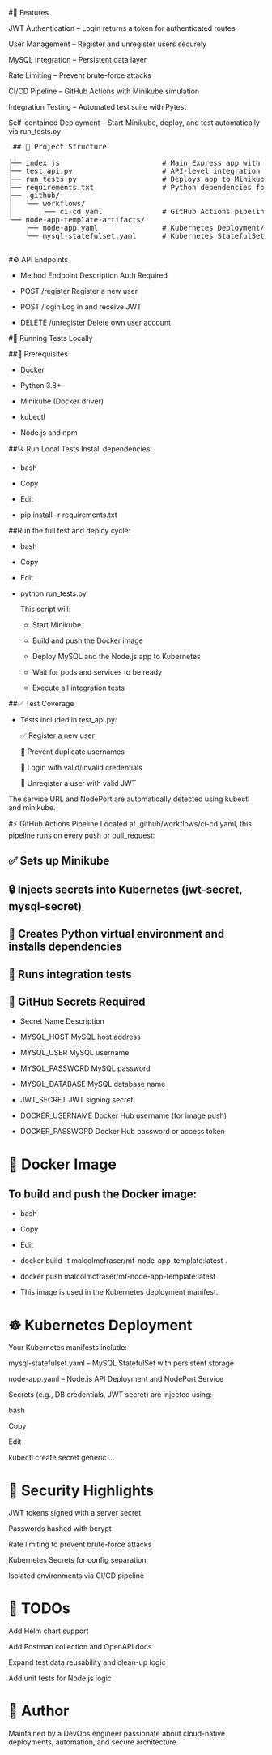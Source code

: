 #🚀 Features

JWT Authentication – Login returns a token for authenticated routes

User Management – Register and unregister users securely

MySQL Integration – Persistent data layer

Rate Limiting – Prevent brute-force attacks

CI/CD Pipeline – GitHub Actions with Minikube simulation

Integration Testing – Automated test suite with Pytest

Self-contained Deployment – Start Minikube, deploy, and test automatically via run_tests.py

<pre> ## 📁 Project Structure   
 .
├── index.js                        # Main Express app with auth endpoints
├── test_api.py                     # API-level integration tests (Pytest)
├── run_tests.py                    # Deploys app to Minikube and runs tests
├── requirements.txt                # Python dependencies for testing
├── .github/
│   └── workflows/
│       └── ci-cd.yaml              # GitHub Actions pipeline config
└── node-app-template-artifacts/
    ├── node-app.yaml               # Kubernetes Deployment/Service for Node.js app
    └── mysql-statefulset.yaml      # Kubernetes StatefulSet for MySQL
  </pre>

#⚙️ API Endpoints 

- Method	Endpoint	Description	Auth Required 

- POST	/register	Register a new user	

- POST	/login	Log in and receive JWT	

- DELETE	/unregister	Delete own user account	

#🧪 Running Tests Locally

##🐳 Prerequisites

- Docker

- Python 3.8+

- Minikube (Docker driver)

- kubectl

- Node.js and npm


##🔍 Run Local Tests
Install dependencies:

- bash
  
- Copy
  
- Edit
  
- pip install -r requirements.txt


##Run the full test and deploy cycle:

- bash
  
- Copy
  
- Edit
  
- python run_tests.py

     This script will:
     
     - Start Minikube
      
     - Build and push the Docker image
      
     - Deploy MySQL and the Node.js app to Kubernetes
      
     - Wait for pods and services to be ready
      
     - Execute all integration tests

##✅ Test Coverage
- Tests included in test_api.py:

     ✅ Register a new user
     
     🚫 Prevent duplicate usernames
     
     🔐 Login with valid/invalid credentials
     
     🧼 Unregister a user with valid JWT

The service URL and NodePort are automatically detected using kubectl and minikube.

#⚡ GitHub Actions Pipeline
Located at .github/workflows/ci-cd.yaml, this pipeline runs on every push or pull_request:

## ✅ Sets up Minikube

## 🔒 Injects secrets into Kubernetes (jwt-secret, mysql-secret)

## 🐍 Creates Python virtual environment and installs dependencies

## 🧪 Runs integration tests

## 🔑 GitHub Secrets Required

  - Secret Name	Description
  
  - MYSQL_HOST	MySQL host address
  
  - MYSQL_USER	MySQL username
  
  - MYSQL_PASSWORD	MySQL password
  
  - MYSQL_DATABASE	MySQL database name
  
  - JWT_SECRET	JWT signing secret
  
  - DOCKER_USERNAME	Docker Hub username (for image push)
  
  - DOCKER_PASSWORD	Docker Hub password or access token

# 🐳 Docker Image
## To build and push the Docker image:

- bash

- Copy

- Edit

- docker build -t malcolmcfraser/mf-node-app-template:latest .

- docker push malcolmcfraser/mf-node-app-template:latest

- This image is used in the Kubernetes deployment manifest.


# ☸️ Kubernetes Deployment
Your Kubernetes manifests include:

mysql-statefulset.yaml – MySQL StatefulSet with persistent storage

node-app.yaml – Node.js API Deployment and NodePort Service

Secrets (e.g., DB credentials, JWT secret) are injected using:

bash

Copy

Edit

kubectl create secret generic ...

# 🔐 Security Highlights
JWT tokens signed with a server secret

Passwords hashed with bcrypt

Rate limiting to prevent brute-force attacks

Kubernetes Secrets for config separation

Isolated environments via CI/CD pipeline

# 📌 TODOs
 Add Helm chart support

 Add Postman collection and OpenAPI docs

 Expand test data reusability and clean-up logic

 Add unit tests for Node.js logic

# 👥 Author
Maintained by a DevOps engineer passionate about cloud-native deployments, automation, and secure architecture.
